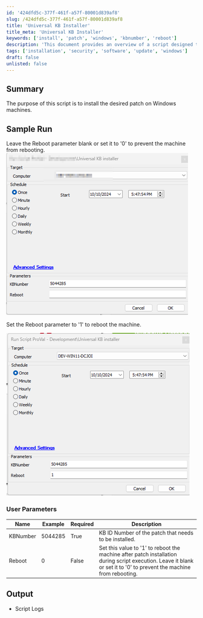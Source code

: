 ```yaml
---
id: '424dfd5c-377f-461f-a57f-80001d839af8'
slug: /424dfd5c-377f-461f-a57f-80001d839af8
title: 'Universal KB Installer'
title_meta: 'Universal KB Installer'
keywords: ['install', 'patch', 'windows', 'kbnumber', 'reboot']
description: 'This document provides an overview of a script designed to install specified patches on Windows machines, detailing parameters for rebooting, sample runs, and expected output logs.'
tags: ['installation', 'security', 'software', 'update', 'windows']
draft: false
unlisted: false
---
```


## Summary

The purpose of this script is to install the desired patch on Windows machines.

## Sample Run

Leave the Reboot parameter blank or set it to '0' to prevent the machine from rebooting.  
![Image](../../../static/img/docs/424dfd5c-377f-461f-a57f-80001d839af8/image_1.png)  

Set the Reboot parameter to '1' to reboot the machine.  

![Image](../../../static/img/docs/424dfd5c-377f-461f-a57f-80001d839af8/image_2.png)  

### User Parameters

| Name     | Example   | Required | Description                                                                                   |
|----------|-----------|----------|-----------------------------------------------------------------------------------------------|
| KBNumber | 5044285   | True     | KB ID Number of the patch that needs to be installed.                                        |
| Reboot   | 0         | False    | Set this value to '1' to reboot the machine after patch installation during script execution. Leave it blank or set it to '0' to prevent the machine from rebooting. |

## Output

- Script Logs



